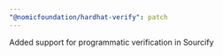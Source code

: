 ```yaml
---
"@nomicfoundation/hardhat-verify": patch
---
```


Added support for programmatic verification in Sourcify

